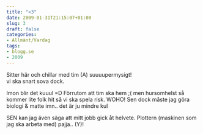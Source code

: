 ```yaml
---
title: "<3"
date: 2009-01-31T21:15:07+01:00
slug: 3
draft: false
categories:
- Allmänt/Vardag
tags:
- blogg.se
- 2009
---
```

Sitter här och chillar med tim (A) suuuupermysigt!  
vi ska snart sova dock.  
  
Imon blir det kuuul =D Förrutom att tim ska hem ;( men hursomhelst så kommer lite folk hit så vi ska spela risk. WOHO! Sen dock måste jag göra biologi & matte imn.. det är ju mindre kul  
  
  
SEN kan jag även säga att mitt jobb gick åt helvete. Plottern (maskinen som jag ska arbeta med) pajja.. (Y)!